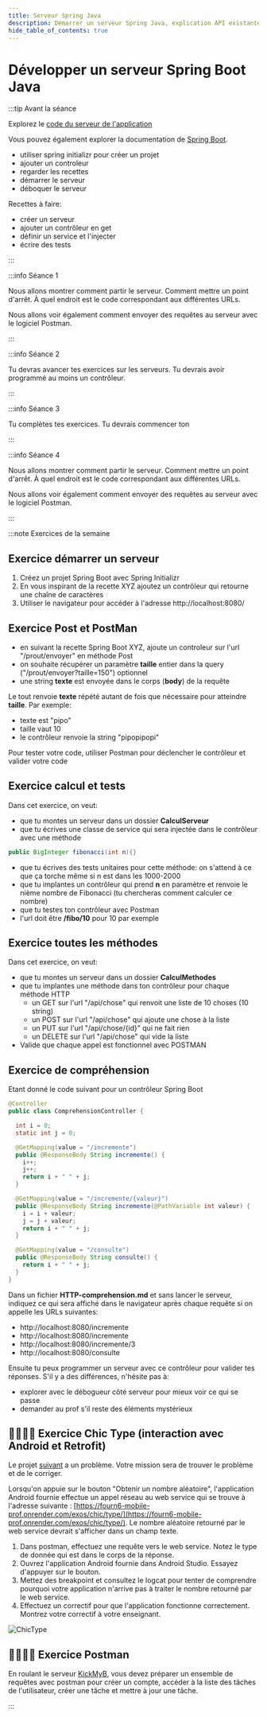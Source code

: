 ```yaml
---
title: Serveur Spring Java
description: Démarrer un serveur Spring Java, explication API existante
hide_table_of_contents: true
---
```


# Développer un serveur Spring Boot Java

<Row>

<Column>

:::tip Avant la séance

Explorez le [code du serveur de l'application](https://github.com/departement-info-cem/KickMyB-Server)

Vous pouvez également explorer la documentation de [Spring Boot](https://spring.io/projects/spring-boot).

- utiliser spring initializr pour créer un projet
- ajouter un controleur
- regarder les recettes
- démarrer le serveur
- déboquer le serveur

Recettes à faire:
- créer un serveur
- ajouter un contrôleur en get
- définir un service et l'injecter
- écrire des tests

:::

</Column>

<Column>

:::info Séance 1

Nous allons montrer comment partir le serveur. Comment mettre un point d'arrêt. À quel endroit est le code correspondant aux différentes URLs.

Nous allons voir également comment envoyer des requêtes au serveur avec le logiciel Postman.

:::

:::info Séance 2

Tu devras avancer tes exercices sur les serveurs. Tu devrais avoir programmé au moins un contrôleur.

:::

:::info Séance 3

Tu complètes tes exercices. Tu devrais commencer ton 

:::

:::info Séance 4

Nous allons montrer comment partir le serveur. Comment mettre un point d'arrêt. À quel endroit est le code correspondant aux différentes URLs.

Nous allons voir également comment envoyer des requêtes au serveur avec le logiciel Postman.

:::

</Column>

</Row>

:::note Exercices de la semaine

## Exercice démarrer un serveur

1. Créez un projet Spring Boot avec Spring Initializr
2. En vous inspirant de la recette XYZ ajoutez un contrôleur qui retourne une chaîne de caractères
3. Utiliser le navigateur pour accéder à l'adresse http://localhost:8080/

## Exercice Post et PostMan

- en suivant la recette Spring Boot XYZ, ajoute un controleur sur l'url "/prout/envoyer" en méthode Post
- on souhaite récupérer un paramètre **taille** entier dans la query ("/prout/envoyer?taille=150") optionnel
- une string **texte** est envoyée dans le corps (**body**) de la requête

Le tout renvoie **texte** répété autant de fois que nécessaire pour atteindre **taille**. Par exemple:
- texte est "pipo"
- taille vaut 10
- le contrôleur renvoie la string "pipopipopi"

Pour tester votre code, utiliser Postman pour déclencher le contrôleur et valider votre code


## Exercice calcul et tests 

Dans cet exercice, on veut:
- que tu montes un serveur dans un dossier **CalculServeur**
- que tu écrives une classe de service qui sera injectée dans le contrôleur avec une méthode 
```java showLineNumbers
public BigInteger fibonacci(int n){} 
```
- que tu écrives des tests unitaires pour cette méthode: on s'attend à ce que ça torche même si n est dans les 1000-2000
- que tu implantes un contrôleur qui prend **n** en paramètre et renvoie le nième nombre de Fibonacci (tu chercheras comment calculer ce nombre)
- que tu testes ton contrôleur avec Postman
- l'url doit être **/fibo/10** pour 10 par exemple

## Exercice toutes les méthodes

Dans cet exercice, on veut:
- que tu montes un serveur dans un dossier **CalculMethodes**
- que tu implantes une méthode dans ton contrôleur pour chaque méthode HTTP
  - un GET sur l'url "/api/chose" qui renvoit une liste de 10 choses (10 string)
  - un POST sur l'url "/api/chose" qui ajoute une chose à la liste
  - un PUT sur l'url "/api/chose/\{id\}" qui ne fait rien
  - un DELETE sur l'url "/api/chose" qui vide la liste
- Valide que chaque appel est fonctionnel avec POSTMAN

## Exercice de compréhension

Etant donné le code suivant pour un contrôleur Spring Boot

```java showLineNumbers
@Controller
public class ComprehensionController {

  int i = 0;
  static int j = 0;

  @GetMapping(value = "/incremente")
  public @ResponseBody String incremente() {
    i++;
    j++;
    return i + " " + j;
  }

  @GetMapping(value = "/incremente/{valeur}")
  public @ResponseBody String incremente(@PathVariable int valeur) {
    i = i + valeur;
    j = j + valeur;
    return i + " " + j;
  }

  @GetMapping(value = "/consulte")
  public @ResponseBody String consulte() {
    return i + " " + j;
  }
}
```

Dans un fichier **HTTP-comprehension.md** et sans lancer le serveur, indiquez ce qui sera affiché dans le navigateur après chaque requête si on appelle les URLs suivantes:
- http://localhost:8080/incremente
- http://localhost:8080/incremente
- http://localhost:8080/incremente/3
- http://localhost:8080/consulte

Ensuite tu peux programmer un serveur avec ce contrôleur pour valider tes réponses. S'il y a des différences, n'hésite pas à:
- explorer avec le débogueur côté serveur pour mieux voir ce qui se passe
- demander au prof s'il reste des éléments mystérieux

## 👨‍🎓👨‍🎓 Exercice Chic Type (interaction avec Android et Retrofit)

<Row>

<Column size="9">

Le projet [suivant](https://github.com/departement-info-cem/4N6-Mobile/tree/main/code/ChicType) a un problème. Votre mission sera de trouver le problème et de le corriger.

Lorsqu'on appuie sur le bouton "Obtenir un nombre aléatoire", l'application Android fournie effectue un appel réseau au web service qui se trouve à l'adresse suivante : [https://fourn6-mobile-prof.onrender.com/exos/chic/type/](https://fourn6-mobile-prof.onrender.com/exos/chic/type/). Le nombre aléatoire retourné par le web service devrait s'afficher dans un champ texte.

1. Dans postman, effectuez une requête vers le web service. Notez le type de donnée qui est dans le corps de la réponse.
2. Ouvrez l'application Android fournie dans Android Studio. Essayez d'appuyer sur le bouton.
3. Mettez des breakpoint et consultez le logcat pour tenter de comprendre pourquoi votre application n'arrive pas à traiter le nombre retourné par le web service.
4. Effectuez un correctif pour que l'application fonctionne correctement. Montrez votre correctif à votre enseignant.

</Column>

<Column size="3">

![ChicType](_11-spring/ChicType.png)

</Column>

</Row>

## 👨‍🎓👨‍🎓 Exercice Postman

En roulant le serveur [KickMyB](https://github.com/departement-info-cem/KickMyB-Server), vous devez préparer un ensemble de requêtes avec postman pour créer un compte, accéder à la liste des tâches de l'utilisateur, créer une tâche et mettre à jour une tâche.

:::
